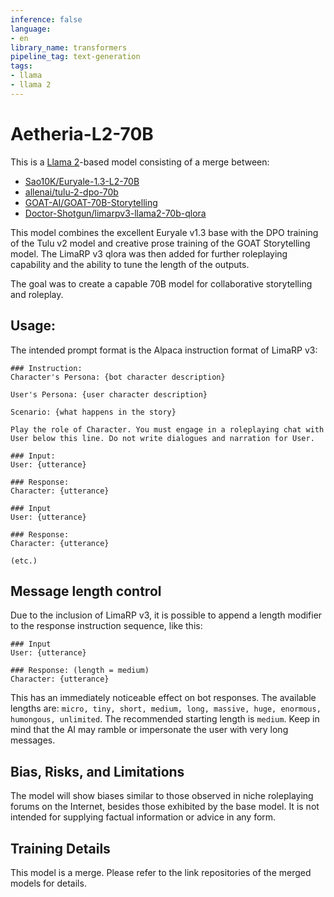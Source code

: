 ```yaml
---
inference: false
language:
- en
library_name: transformers
pipeline_tag: text-generation
tags:
- llama
- llama 2
---
```

# Aetheria-L2-70B

This is a [Llama 2](https://huggingface.co/meta-llama/Llama-2-70b)-based model consisting of a merge between:
- [Sao10K/Euryale-1.3-L2-70B](https://huggingface.co/Sao10K/Euryale-1.3-L2-70B)
- [allenai/tulu-2-dpo-70b](https://huggingface.co/allenai/tulu-2-dpo-70b)
- [GOAT-AI/GOAT-70B-Storytelling](https://huggingface.co/GOAT-AI/GOAT-70B-Storytelling)
- [Doctor-Shotgun/limarpv3-llama2-70b-qlora](https://huggingface.co/Doctor-Shotgun/limarpv3-llama2-70b-qlora)

This model combines the excellent Euryale v1.3 base with the DPO training of the Tulu v2 model and creative prose training of the GOAT Storytelling model. The LimaRP v3 qlora was then added for further roleplaying capability and the ability to tune the length of the outputs.

The goal was to create a capable 70B model for collaborative storytelling and roleplay.

## Usage:
The intended prompt format is the Alpaca instruction format of LimaRP v3:
```
### Instruction:
Character's Persona: {bot character description}

User's Persona: {user character description}

Scenario: {what happens in the story}

Play the role of Character. You must engage in a roleplaying chat with User below this line. Do not write dialogues and narration for User.

### Input:
User: {utterance}

### Response:
Character: {utterance}

### Input
User: {utterance}

### Response:
Character: {utterance}

(etc.)
```

## Message length control
Due to the inclusion of LimaRP v3, it is possible to append a length modifier to the response instruction sequence, like this:
```
### Input
User: {utterance}

### Response: (length = medium)
Character: {utterance}
```
This has an immediately noticeable effect on bot responses. The available lengths are: `micro, tiny, short, medium, long, massive, huge, enormous, humongous, unlimited`. The recommended starting length is `medium`. Keep in mind that the AI may ramble or impersonate the user with very long messages.
## Bias, Risks, and Limitations
The model will show biases similar to those observed in niche roleplaying forums on the Internet, besides those exhibited by the base model. It is not intended for supplying factual information or advice in any form. 
## Training Details
This model is a merge. Please refer to the link repositories of the merged models for details.